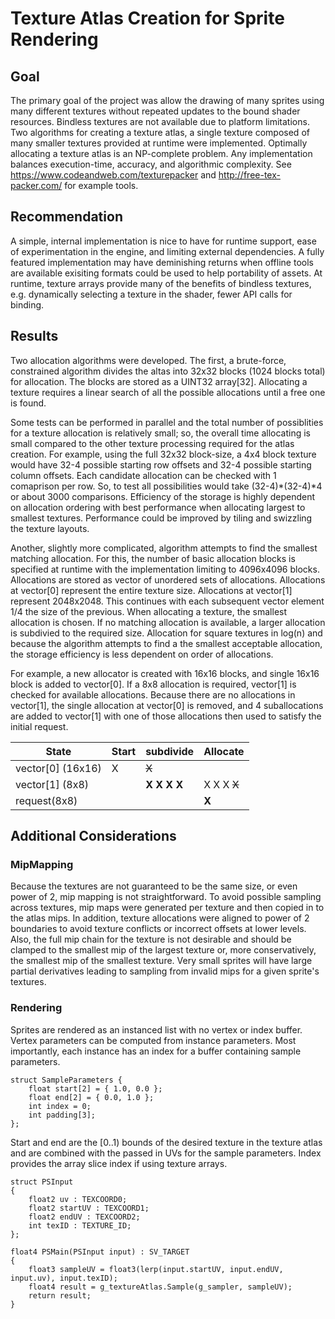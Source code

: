 # Texture Atlas Creation for Sprite Rendering
## Goal
The primary goal of the project was allow the drawing of many sprites using many different textures without repeated updates to the bound shader resources. Bindless textures are not available due to platform limitations. Two algorithms for creating a texture atlas, a single texture composed of many smaller textures provided at runtime were implemented. Optimally allocating a texture atlas is an NP-complete problem. Any implementation balances execution-time, accuracy, and algorithmic complexity. See  https://www.codeandweb.com/texturepacker and http://free-tex-packer.com/ for example tools.

## Recommendation
A simple, internal implementation is nice to have for runtime support, ease of experimentation in the engine, and limiting external dependencies. A fully featured implementation may have deminishing returns when offline tools are available exisiting formats could be used to help portability of assets. At runtime, texture arrays provide many of the benefits of bindless textures, e.g. dynamically selecting a texture in the shader, fewer API calls for binding. 

## Results
Two allocation algorithms were developed. The first, a brute-force, constrained algorithm divides the altas into 32x32 blocks (1024 blocks total) for allocation. The blocks are stored as a UINT32 array[32]. Allocating a texture requires a linear search of all the possible allocations until a free one is found. 

Some tests can be performed in parallel and the total number of possiblities for a texture allocation is relatively small; so, the overall time allocating is small compared to the other texture processing required for the atlas creation. For example, using the full 32x32 block-size, a 4x4 block texture would have 32-4 possible starting row offsets and 32-4 possible starting column offsets. Each candidate allocation can be checked with 1 comaprison per row. So, to test all possibilities would take (32-4)\*(32-4)\*4 or about 3000 comparisons. Efficiency of the storage is highly dependent on allocation ordering with best performance when allocating largest to smallest textures. Performance could be improved by tiling and swizzling the texture layouts.

Another, slightly more complicated, algorithm attempts to find the smallest matching allocation. For this, the number of basic allocation blocks is specified at runtime with the implementation limiting to 4096x4096 blocks. Allocations are stored as vector of unordered sets of allocations. Allocations at vector[0] represent the entire texture size. Allocations at vector[1] represent 2048x2048. This continues with each subsequent vector element 1/4 the size of the previous. When allocating a texture, the smallest allocation is chosen. If no matching allocation is available, a larger allocation is subdivied to the required size. Allocation for square textures in log(n) and because the algorithm attempts to find a the smallest acceptable allocation, the storage efficiency is less dependent on order of allocations.

For example, a new allocator is created with 16x16 blocks, and single 16x16 block is added to vector[0]. If a 8x8 allocation is required, vector[1] is checked for available allocations. Because there are no allocations in vector[1], the single allocation at vector[0] is removed, and 4 suballocations are added to vector[1] with one of those allocations then used to satisfy the initial request.

| State | Start | subdivide | Allocate |
|-------|-------|-----------|----------|
|vector[0] (16x16) | X | ~~X~~ | |
|vector[1] (8x8) |     | **X X X X** | X X X  ~~X~~|
|request(8x8) |   |   |  **X**|



## Additional Considerations

### MipMapping
Because the textures are not guaranteed to be the same size, or even power of 2, mip mapping is not straightforward. To avoid possible sampling across textures,  mip maps were generated per texture and then copied in to the atlas mips. In addition, texture allocations were aligned to power of 2 boundaries to avoid texture conflicts or incorrect offsets at lower levels. Also, the full mip chain for the texture is not desirable and should be clamped to the smallest mip of the largest texture or, more conservatively, the smallest mip of the smallest texture. Very small sprites will have large partial derivatives leading to sampling from invalid mips for a given sprite's textures.

### Rendering

Sprites are rendered as an instanced list with no vertex or index buffer. Vertex parameters can be computed from instance parameters. Most importantly, each instance has an index for a buffer containing sample parameters.
```
struct SampleParameters {
	float start[2] = { 1.0, 0.0 };
	float end[2] = { 0.0, 1.0 };
	int index = 0;
	int padding[3];
};
```
Start and end are the [0..1) bounds of the desired texture in the texture atlas and are combined with the passed in UVs for the sample parameters. Index provides the array slice index if using texture arrays.
```
struct PSInput
{
    float2 uv : TEXCOORD0;
    float2 startUV : TEXCOORD1;
    float2 endUV : TEXCOORD2;
    int texID : TEXTURE_ID;
};

float4 PSMain(PSInput input) : SV_TARGET
{
    float3 sampleUV = float3(lerp(input.startUV, input.endUV, input.uv), input.texID);
    float4 result = g_textureAtlas.Sample(g_sampler, sampleUV); 
    return result;
}
 ```
